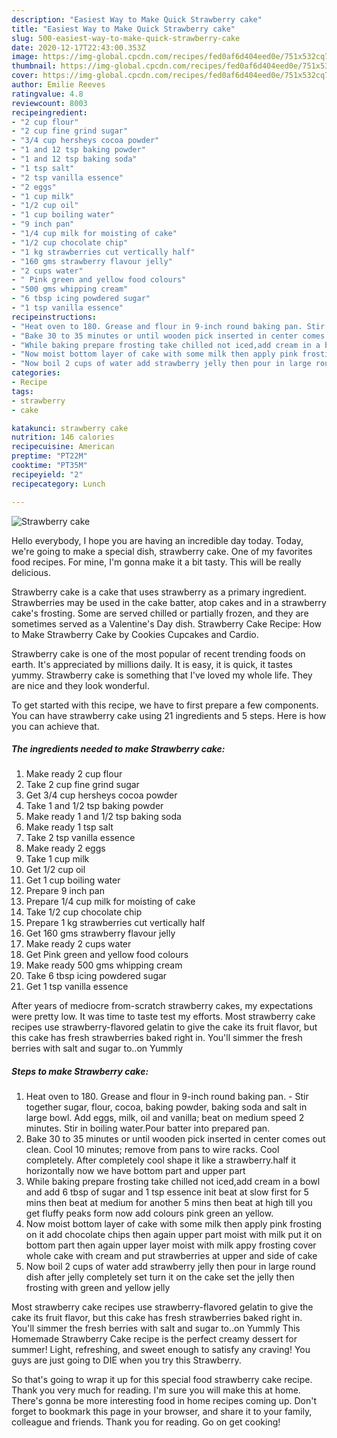 ```yaml
---
description: "Easiest Way to Make Quick Strawberry cake"
title: "Easiest Way to Make Quick Strawberry cake"
slug: 500-easiest-way-to-make-quick-strawberry-cake
date: 2020-12-17T22:43:00.353Z
image: https://img-global.cpcdn.com/recipes/fed0af6d404eed0e/751x532cq70/strawberry-cake-recipe-main-photo.jpg
thumbnail: https://img-global.cpcdn.com/recipes/fed0af6d404eed0e/751x532cq70/strawberry-cake-recipe-main-photo.jpg
cover: https://img-global.cpcdn.com/recipes/fed0af6d404eed0e/751x532cq70/strawberry-cake-recipe-main-photo.jpg
author: Emilie Reeves
ratingvalue: 4.8
reviewcount: 8003
recipeingredient:
- "2 cup flour"
- "2 cup fine grind sugar"
- "3/4 cup hersheys cocoa powder"
- "1 and 12 tsp baking powder"
- "1 and 12 tsp baking soda"
- "1 tsp salt"
- "2 tsp vanilla essence"
- "2 eggs"
- "1 cup milk"
- "1/2 cup oil"
- "1 cup boiling water"
- "9 inch pan"
- "1/4 cup milk for moisting of cake"
- "1/2 cup chocolate chip"
- "1 kg strawberries cut vertically half"
- "160 gms strawberry flavour jelly"
- "2 cups water"
- " Pink green and yellow food colours"
- "500 gms whipping cream"
- "6 tbsp icing powdered sugar"
- "1 tsp vanilla essence"
recipeinstructions:
- "Heat oven to 180. Grease and flour in 9-inch round baking pan. Stir together sugar, flour, cocoa, baking powder, baking soda and salt in large bowl. Add eggs, milk, oil and vanilla; beat on medium speed 2 minutes. Stir in boiling water.Pour batter into prepared pan."
- "Bake 30 to 35 minutes or until wooden pick inserted in center comes out clean. Cool 10 minutes; remove from pans to wire racks. Cool completely. After completely cool shape it like a strawberry.half it horizontally now we have bottom part and upper part"
- "While baking prepare frosting take chilled not iced,add cream in a bowl and add 6 tbsp of sugar and 1 tsp essence init beat at slow first for 5 mins then beat at medium for another 5 mins then beat at high till you get fluffy peaks form now add colours pink green an yellow."
- "Now moist bottom layer of cake with some milk then apply pink frosting on it add chocolate chips then again upper part moist with milk put it on bottom part then again upper layer moist with milk appy frosting cover whole cake with cream and put strawberries at upper and side of cake"
- "Now boil 2 cups of water add strawberry jelly then pour in large round dish after jelly completely set turn it on the cake set the jelly then frosting with green and yellow jelly"
categories:
- Recipe
tags:
- strawberry
- cake

katakunci: strawberry cake 
nutrition: 146 calories
recipecuisine: American
preptime: "PT22M"
cooktime: "PT35M"
recipeyield: "2"
recipecategory: Lunch

---
```



![Strawberry cake](https://img-global.cpcdn.com/recipes/fed0af6d404eed0e/751x532cq70/strawberry-cake-recipe-main-photo.jpg)

Hello everybody, I hope you are having an incredible day today. Today, we're going to make a special dish, strawberry cake. One of my favorites food recipes. For mine, I'm gonna make it a bit tasty. This will be really delicious.

Strawberry cake is a cake that uses strawberry as a primary ingredient. Strawberries may be used in the cake batter, atop cakes and in a strawberry cake&#39;s frosting. Some are served chilled or partially frozen, and they are sometimes served as a Valentine&#39;s Day dish. Strawberry Cake Recipe: How to Make Strawberry Cake by Cookies Cupcakes and Cardio.

Strawberry cake is one of the most popular of recent trending foods on earth. It's appreciated by millions daily. It is easy, it is quick, it tastes yummy. Strawberry cake is something that I've loved my whole life. They are nice and they look wonderful.


To get started with this recipe, we have to first prepare a few components. You can have strawberry cake using 21 ingredients and 5 steps. Here is how you can achieve that.

<!--inarticleads1-->

##### The ingredients needed to make Strawberry cake:

1. Make ready 2 cup flour
1. Take 2 cup fine grind sugar
1. Get 3/4 cup hersheys cocoa powder
1. Take 1 and 1/2 tsp baking powder
1. Make ready 1 and 1/2 tsp baking soda
1. Make ready 1 tsp salt
1. Take 2 tsp vanilla essence
1. Make ready 2 eggs
1. Take 1 cup milk
1. Get 1/2 cup oil
1. Get 1 cup boiling water
1. Prepare 9 inch pan
1. Prepare 1/4 cup milk for moisting of cake
1. Take 1/2 cup chocolate chip
1. Prepare 1 kg strawberries cut vertically half
1. Get 160 gms strawberry flavour jelly
1. Make ready 2 cups water
1. Get  Pink green and yellow food colours
1. Make ready 500 gms whipping cream
1. Take 6 tbsp icing powdered sugar
1. Get 1 tsp vanilla essence


After years of mediocre from-scratch strawberry cakes, my expectations were pretty low. It was time to taste test my efforts. Most strawberry cake recipes use strawberry-flavored gelatin to give the cake its fruit flavor, but this cake has fresh strawberries baked right in. You&#39;ll simmer the fresh berries with salt and sugar to..on Yummly 

<!--inarticleads2-->

##### Steps to make Strawberry cake:

1. Heat oven to 180. Grease and flour in 9-inch round baking pan. - Stir together sugar, flour, cocoa, baking powder, baking soda and salt in large bowl. Add eggs, milk, oil and vanilla; beat on medium speed 2 minutes. Stir in boiling water.Pour batter into prepared pan.
1. Bake 30 to 35 minutes or until wooden pick inserted in center comes out clean. Cool 10 minutes; remove from pans to wire racks. Cool completely. After completely cool shape it like a strawberry.half it horizontally now we have bottom part and upper part
1. While baking prepare frosting take chilled not iced,add cream in a bowl and add 6 tbsp of sugar and 1 tsp essence init beat at slow first for 5 mins then beat at medium for another 5 mins then beat at high till you get fluffy peaks form now add colours pink green an yellow.
1. Now moist bottom layer of cake with some milk then apply pink frosting on it add chocolate chips then again upper part moist with milk put it on bottom part then again upper layer moist with milk appy frosting cover whole cake with cream and put strawberries at upper and side of cake
1. Now boil 2 cups of water add strawberry jelly then pour in large round dish after jelly completely set turn it on the cake set the jelly then frosting with green and yellow jelly


Most strawberry cake recipes use strawberry-flavored gelatin to give the cake its fruit flavor, but this cake has fresh strawberries baked right in. You&#39;ll simmer the fresh berries with salt and sugar to..on Yummly This Homemade Strawberry Cake recipe is the perfect creamy dessert for summer! Light, refreshing, and sweet enough to satisfy any craving! You guys are just going to DIE when you try this Strawberry. 

So that's going to wrap it up for this special food strawberry cake recipe. Thank you very much for reading. I'm sure you will make this at home. There's gonna be more interesting food in home recipes coming up. Don't forget to bookmark this page in your browser, and share it to your family, colleague and friends. Thank you for reading. Go on get cooking!
